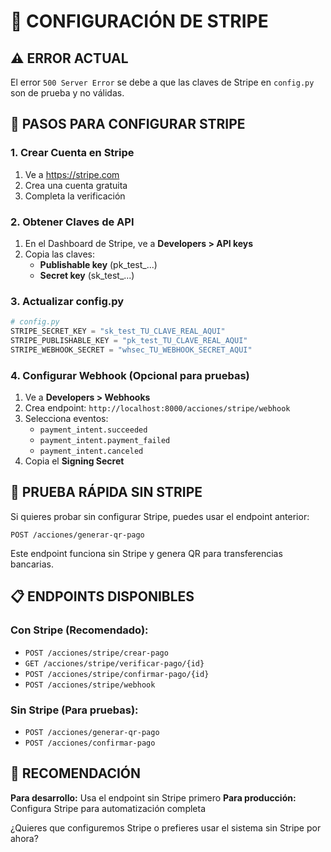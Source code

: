 # 🔧 CONFIGURACIÓN DE STRIPE

## ⚠️ ERROR ACTUAL
El error `500 Server Error` se debe a que las claves de Stripe en `config.py` son de prueba y no válidas.

## 🚀 PASOS PARA CONFIGURAR STRIPE

### **1. Crear Cuenta en Stripe**
1. Ve a https://stripe.com
2. Crea una cuenta gratuita
3. Completa la verificación

### **2. Obtener Claves de API**
1. En el Dashboard de Stripe, ve a **Developers > API keys**
2. Copia las claves:
   - **Publishable key** (pk_test_...)
   - **Secret key** (sk_test_...)

### **3. Actualizar config.py**
```python
# config.py
STRIPE_SECRET_KEY = "sk_test_TU_CLAVE_REAL_AQUI"
STRIPE_PUBLISHABLE_KEY = "pk_test_TU_CLAVE_REAL_AQUI"
STRIPE_WEBHOOK_SECRET = "whsec_TU_WEBHOOK_SECRET_AQUI"
```

### **4. Configurar Webhook (Opcional para pruebas)**
1. Ve a **Developers > Webhooks**
2. Crea endpoint: `http://localhost:8000/acciones/stripe/webhook`
3. Selecciona eventos:
   - `payment_intent.succeeded`
   - `payment_intent.payment_failed`
   - `payment_intent.canceled`
4. Copia el **Signing Secret**

## 🧪 PRUEBA RÁPIDA SIN STRIPE

Si quieres probar sin configurar Stripe, puedes usar el endpoint anterior:

```http
POST /acciones/generar-qr-pago
```

Este endpoint funciona sin Stripe y genera QR para transferencias bancarias.

## 📋 ENDPOINTS DISPONIBLES

### **Con Stripe (Recomendado):**
- `POST /acciones/stripe/crear-pago`
- `GET /acciones/stripe/verificar-pago/{id}`
- `POST /acciones/stripe/confirmar-pago/{id}`
- `POST /acciones/stripe/webhook`

### **Sin Stripe (Para pruebas):**
- `POST /acciones/generar-qr-pago`
- `POST /acciones/confirmar-pago`

## 🎯 RECOMENDACIÓN

**Para desarrollo:** Usa el endpoint sin Stripe primero
**Para producción:** Configura Stripe para automatización completa

¿Quieres que configuremos Stripe o prefieres usar el sistema sin Stripe por ahora?

